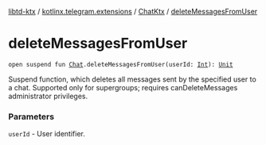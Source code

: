 [libtd-ktx](../../index.md) / [kotlinx.telegram.extensions](../index.md) / [ChatKtx](index.md) / [deleteMessagesFromUser](./delete-messages-from-user.md)

# deleteMessagesFromUser

`open suspend fun `[`Chat`](https://tdlibx.github.io/td/docs/org/drinkless/td/libcore/telegram/TdApi/Chat.html)`.deleteMessagesFromUser(userId: `[`Int`](https://kotlinlang.org/api/latest/jvm/stdlib/kotlin/-int/index.html)`): `[`Unit`](https://kotlinlang.org/api/latest/jvm/stdlib/kotlin/-unit/index.html)

Suspend function, which deletes all messages sent by the specified user to a chat. Supported
only for supergroups; requires canDeleteMessages administrator privileges.

### Parameters

`userId` - User identifier.